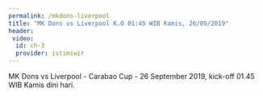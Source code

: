 ```yaml
---
permalink: /mkdons-liverpool
title: "MK Dons vs Liverpool K.O 01:45 WIB Kamis, 26/09/2019"
header:
 video:
  id: ch-3
  provider: istimiwir
---
```

MK Dons vs Liverpool - Carabao Cup - 26 September 2019, kick-off 01.45 WIB Kamis dini hari.

